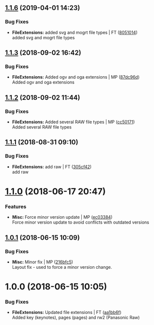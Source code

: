 <a name="1.1.6"></a>
## [1.1.6](https://github.com/mmpro/fileExtensions/compare/v1.1.3...v1.1.6) (2019-04-01 14:23)


### Bug Fixes

* **FileExtensions:** added svg and mogrt file types | FT ([8051014](https://github.com/mmpro/fileExtensions/commit/8051014))    
  added svg and mogrt file types



<a name="1.1.3"></a>
## [1.1.3](https://github.com/mmpro/fileExtensions/compare/v1.1.2...v1.1.3) (2018-09-02 16:42)


### Bug Fixes

* **FileExtensions:** Added ogv and oga extensions | MP ([87dc96d](https://github.com/mmpro/fileExtensions/commit/87dc96d))    
  Added ogv and oga extensions



<a name="1.1.2"></a>
## [1.1.2](https://github.com/mmpro/fileExtensions/compare/v1.1.1...v1.1.2) (2018-09-02 11:44)


### Bug Fixes

* **FileExtensions:** Added several RAW file types | MP ([cc50171](https://github.com/mmpro/fileExtensions/commit/cc50171))    
  Added several RAW file types



<a name="1.1.1"></a>
## [1.1.1](https://github.com/mmpro/fileExtensions/compare/v1.1.0...v1.1.1) (2018-08-31 09:10)


### Bug Fixes

* **FileExtensions:** add raw | FT ([305cf42](https://github.com/mmpro/fileExtensions/commit/305cf42))    
  add raw



<a name="1.1.0"></a>
# [1.1.0](https://github.com/mmpro/fileExtensions/compare/v1.0.1...v1.1.0) (2018-06-17 20:47)


### Features

* **Misc:** Force minor version update | MP ([ec03384](https://github.com/mmpro/fileExtensions/commit/ec03384))    
  Force minor version update to avoid conflicts with outdated versions



<a name="1.0.1"></a>
## [1.0.1](https://github.com/mmpro/fileExtensions/compare/v1.0.0...v1.0.1) (2018-06-15 10:09)


### Bug Fixes

* **Misc:** Minor fix | MP ([216bfc5](https://github.com/mmpro/fileExtensions/commit/216bfc5))    
  Layout fix - used to force a minor version change.



<a name="1.0.0"></a>
# 1.0.0 (2018-06-15 10:05)


### Bug Fixes

* **FileExtensions:** Updated file extensions | FT ([aa1bb6f](https://github.com/mmpro/fileExtensions/commit/aa1bb6f))    
  Added key (keynotes), pages (pages) and rw2 (Panasonic Raw)



